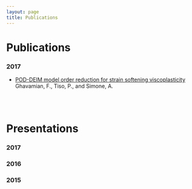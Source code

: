 ```yaml
---
layout: page
title: Publications
---
```

# Publications
### 2017
* <a href="http://www.sciencedirect.com/science/article/pii/S0045782516304054" target="_blank">POD-DEIM model order reduction for strain softening viscoplasticity</a> Ghavamian, F., Tiso, P., and Simone, A.

<br><br>


# Presentations
### 2017

### 2016

### 2015